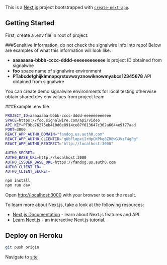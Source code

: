 This is a [Next.js](https://nextjs.org/) project bootstrapped with [`create-next-app`](https://github.com/vercel/next.js/tree/canary/packages/create-next-app).

## Getting Started

First, create a .env file in root of project:

###Sensitive Information, do not check the signalwire info into repo!  Below are examples of what this information will look like.
- **aaaaaaaa-bbbb-cccc-dddd-eeeeeeeeeeee** is project ID obtained from signalwire
- **foo** space name of signalwire environment
- **PTabcdefghijklmnopqrstuvwxyznowiknowmyabcs12345678** API obtained from signalwire 
 
You can create demo signalwire environments for local testing otherwise obtain shared dev env values from project team

###Example .env file
```bash
PROJECT_ID=aaaaaaaa-bbbb-cccc-dddd-eeeeeeeeeeee
SPACE=https://foo.signalwire.com/api/video
API_KEY=PT9be76275eb410d0e8914ce87f013647c302a6044e9f77aad
PORT=3000
REACT_APP_AUTH0_DOMAIN="fandog.us.auth0.com"
REACT_APP_AUTH0_CLIENTID="qUbFlopxiIrHpCKPkg8ZR8wGJVzF4gPg"
REACT_APP_AUTH0_REDIRECT="http://localhost:3000"

AUTH0_SECRET=
AUTH0_BASE_URL=http://localhost:3000
AUTH0_ISSUER_BASE_URL=https://fandog.us.auth0.com
AUTH0_CLIENT_ID=
AUTH0_CLIENT_SECRET=
```


```bash
npm install
npm run dev
```

Open [http://localhost:3000](http://localhost:3000) with your browser to see the result.

To learn more about Next.js, take a look at the following resources:

- [Next.js Documentation](https://nextjs.org/docs) - learn about Next.js features and API.
- [Learn Next.js](https://nextjs.org/learn) - an interactive Next.js tutorial.


## Deploy on Heroku

```bash
git push origin
```

Navigate to [site](https://experience.aardvark.guru/)
